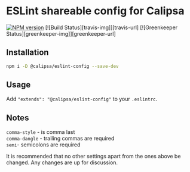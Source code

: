 # ESLint shareable config for Calipsa

[![NPM version][npm-img]][npm-url]
[![Build Status][travis-img]][travis-url]
[![Greenkeeper Status][greenkeeper-img]][greenkeeper-url]

## Installation

```sh
npm i -D @calipsa/eslint-config --save-dev
```

## Usage

Add `"extends": "@calipsa/eslint-config"` to your `.eslintrc`.

## Notes

`comma-style` - is comma last  
`comma-dangle` - trailing commas are required  
`semi`- semicolons are required  

It is recommended that no other settings apart from the ones above be changed. Any changes are up for discussion.

[npm-img]: https://badge.fury.io/js/@calipsa/eslint-config.svg
[npm-url]: https://www.npmjs.com/package/@calipsa/eslint-config

